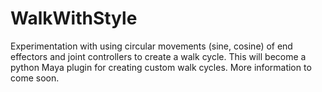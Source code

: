 # WalkWithStyle
Experimentation with using circular movements (sine, cosine) of end effectors and joint controllers to create a walk cycle.
This will become a python Maya plugin for creating custom walk cycles.
More information to come soon.
